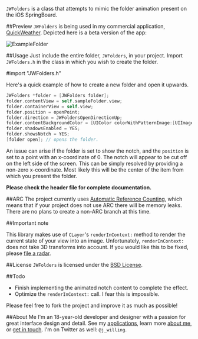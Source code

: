 `JWFolders` is a class that attempts to mimic the folder animation present on the iOS SpringBoard.

##Preview
`JWFolders` is being used in my commercial application, [QuickWeather](http://itunes.apple.com/us/app/quickweather/id414898317?mt=8). Depicted here is a beta version of the app:

![ExampleFolder](http://www.appjon.com/assets/github/jwfolders_quickweather.png)

##Usage
Just include the entire folder, `JWFolders`, in your project. Import `JWFolders.h` in the class in which you wish to create the folder.

  #import "JWFolders.h"

Here's a quick example of how to create a new folder and open it upwards.

```objective-c
JWFolders *folder = [JWFolders folder];
folder.contentView = self.sampleFolder.view;
folder.containerView = self.view;
folder.position = openPoint;
folder.direction = JWFoldersOpenDirectionUp;
folder.contentBackgroundColor = [UIColor colorWithPatternImage:[UIImage imageNamed:@"noise"]];
folder.shadowsEnabled = YES;
folder.showsNotch = YES;
[folder open]; // opens the folder.
```

An issue can arise if the folder is set to show the notch, and the `position` is set to a point with an x-coordinate of 0. The notch will appear to be cut off on the left side of the screen. This can be simply resolved by providing a non-zero x-coordinate. Most likely this will be the center of the item from which you present the folder.

**Please check the header file for complete documentation.**


##ARC
The project currently uses [Automatic Reference Counting](http://clang.llvm.org/docs/AutomaticReferenceCounting.html), which means that if your project does not use ARC there will be memory leaks. There are no plans to create a non-ARC branch at this time.

##Important note

This library makes use of `CLayer`'s `renderInContext:` method to render the current state of your view into an image. Unfortunately, `renderInContext:` does not take 3D transforms into account. If you would like this to be fixed, please [file a radar](https://bugreport.apple.com).

##License
`JWFolders` is licensed under the [BSD License](http://www.opensource.org/licenses/bsd-license).

##Todo
- Finish implementing the animated notch content to complete the effect.
- Optimize the `renderInContext:` call. I fear this is impossible.

 Please feel free to fork the project and improve it as much as possible!

##About Me
I'm an 18-year-old developer and designer with a passion for great interface design and detail. See my [applications](http://appjon.com/applications.html), learn more [about me](http://appjon.com/about.html), or [get in touch](http://appjon.com/support.html). I'm on Twitter as well: `@j_willing`.
